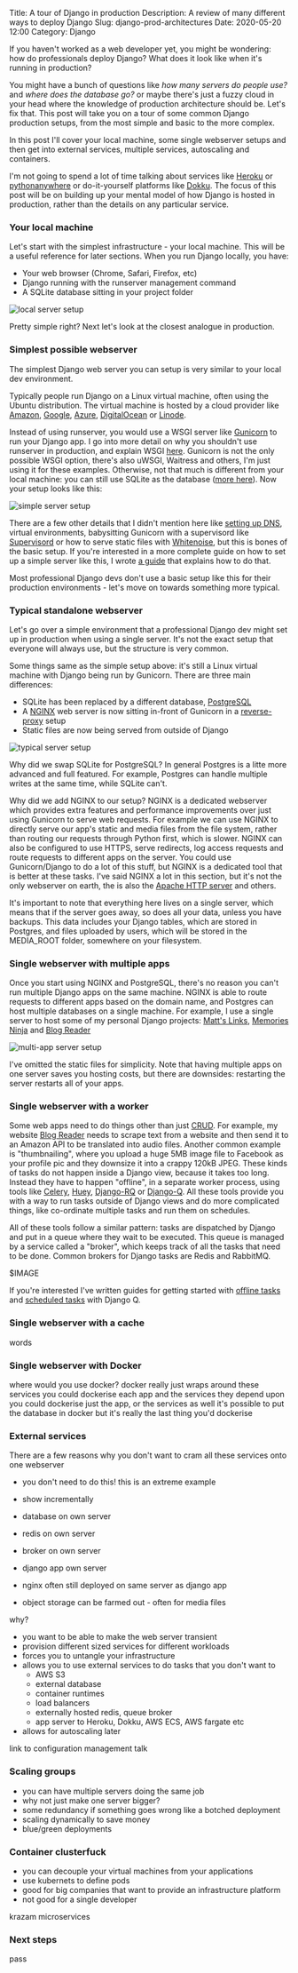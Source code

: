 Title: A tour of Django in production
Description: A review of many different ways to deploy Django
Slug: django-prod-architectures
Date: 2020-05-20 12:00
Category: Django

If you haven't worked as a web developer yet, you might be wondering:
how do professionals deploy Django? What does it look like when it's running in production?

You might have a bunch of questions like _how many servers do people use?_ and _where does the database go?_
or maybe there's just a fuzzy cloud in your head where the knowledge of production architecture should be.
Let's fix that. This post will take you on a tour of some common Django production setups,
from the most simple and basic to the more complex.

In this post I'll cover your local machine, some single webserver setups and then
get into external services, multiple services, autoscaling and containers.

I'm not going to spend a lot of time talking about services like [Heroku](https://www.heroku.com/)
or [pythonanywhere](https://www.pythonanywhere.com/) or do-it-yourself platforms like [Dokku](http://dokku.viewdocs.io/dokku/).
The focus of this post will be on building up your mental model of how Django is hosted in production,
rather than the details on any particular service.

### Your local machine

Let's start with the simplest infrastructure - your local machine.
This will be a useful reference for later sections.
When you run Django locally, you have:

- Your web browser (Chrome, Safari, Firefox, etc)
- Django running with the runserver management command
- A SQLite database sitting in your project folder

![local server setup]({attach}django-prod-architecture/local-server.png)

Pretty simple right? Next let's look at the closest analogue in production.

### Simplest possible webserver

The simplest Django web server you can setup is very similar to your local dev environment.

Typically people run Django on a Linux virtual machine, often using the Ubuntu distribution.
The virtual machine is hosted by a cloud provider like [Amazon](https://aws.amazon.com/), [Google](https://cloud.google.com/gcp/), [Azure](https://azure.microsoft.com/en-au/), [DigitalOcean](https://www.digitalocean.com/) or [Linode](https://www.linode.com/).

Instead of using runserver, you would use a WSGI server like [Gunicorn](https://gunicorn.org/) to run your Django app.
I go into more detail on why you shouldn't use runserver in production, and explain WSGI [here](https://mattsegal.dev/simple-django-deployment-2.html#wsgi).
Gunicorn is not the only possible WSGI option, there's also uWSGI, Waitress and others, I'm just using it for these examples.
Otherwise, not that much is different from your local machine: you can still use SQLite as the database ([more here](https://mattsegal.dev/simple-django-deployment-2.html#sqlite)).
Now your setup looks like this:

![simple server setup]({attach}django-prod-architecture/simple-server.png)

There are a few other details that I didn't mention here like [setting up DNS](https://mattsegal.dev/dns-for-noobs.html), virtual environments, babysitting Gunicorn with a supervisord like [Supervisord](https://mattsegal.dev/simple-django-deployment-4.html) or how to serve static files with [Whitenoise](http://whitenoise.evans.io/en/stable/), but this is bones of the basic setup. If you're interested in a more complete guide on how to set up a simple server like this, I wrote [a guide](https://mattsegal.dev/simple-django-deployment.html) that explains how to do that.

Most professional Django devs don't use a basic setup like this for their production environments - let's move on towards something more typical.

### Typical standalone webserver

Let's go over a simple environment that a professional Django dev might set up in production when using a single server.
It's not the exact setup that everyone will always use, but the structure is very common.

Some things same as the simple setup above: it's still a Linux virtual machine with Django being run by Gunicorn.
There are three main differences:

- SQLite has been replaced by a different database, [PostgreSQL](https://www.postgresql.org/)
- A [NGINX](https://www.nginx.com/) web server is now sitting in-front of Gunicorn in a [reverse-proxy](https://www.nginx.com/resources/glossary/reverse-proxy-server/) setup
- Static files are now being served from outside of Django

![typical server setup]({attach}django-prod-architecture/typical-server.png)

Why did we swap SQLite for PostgreSQL? In general Postgres is a litte more advanced and full featured. For example, Postgres can handle multiple writes at the same
time, while SQLite can't.

Why did we add NGINX to our setup? NGINX is a dedicated webserver which provides extra features and performance improvements
over just using Gunicorn to serve web requests. For example we can use NGINX to directly serve our app's static and media files from the file system, rather than routing our requests through Python first, which is slower. NGINX can also be configured to use HTTPS, serve redirects, log access requests and route requests to different apps on the server.
You could use Gunicorn/Django to do a lot of this stuff, but NGINX is a dedicated tool that is better at these tasks. I've said NGINX a lot in this section, but it's not the only webserver on earth, the is also the [Apache HTTP server](https://httpd.apache.org/) and others.

It's important to note that everything here lives on a single server, which means that if the server goes away, so does all your data, unless you have backups.
This data includes your Django tables, which are stored in Postgres, and files uploaded by users, which will be stored in the MEDIA_ROOT folder, somewhere on your filesystem.

### Single webserver with multiple apps

Once you start using NGINX and PostgreSQL, there's no reason you can't run multiple Django apps on the same machine.
NGINX is able to route requests to different apps based on the domain name, and Postgres can host multiple databases on a single machine.
For example, I use a single server to host some of my personal Django projects: [Matt's Links](http://mattslinks.xyz/), [Memories Ninja](http://mattslinks.xyz/) and [Blog Reader](https://www.blogreader.com.au/)

![multi-app server setup]({attach}django-prod-architecture/multi-app-server.png)

I've omitted the static files for simplicity. Note that having multiple apps on one server saves you hosting costs, but there are downsides: restarting the server restarts all of your apps.

### Single webserver with a worker

Some web apps need to do things other than just [CRUD](https://www.codecademy.com/articles/what-is-crud). For example, my website [Blog Reader](https://www.blogreader.com.au/) needs to scrape text from a website and then send it to an Amazon API to be translated into audio files. Another common example is "thumbnailing", where you upload a huge 5MB image file to Facebook as your profile pic and they downsize it into a crappy 120kB JPEG. These kinds of tasks do not happen inside a Django view, because it takes too long. Instead they have to happen "offline", in a separate worker process, using tools like [Celery](http://www.celeryproject.org/), [Huey](https://huey.readthedocs.io/en/latest/django.html), [Django-RQ](https://github.com/rq/django-rq) or [Django-Q](https://django-q.readthedocs.io/en/latest/). All these tools provide you with a way to run tasks outside of Django views and do more complicated things, like co-ordinate multiple tasks and run them on schedules.

All of these tools follow a similar pattern: tasks are dispatched by Django and put in a queue where they wait to be executed. This queue is managed by a service called a "broker", which keeps track of all the tasks that need to be done. Common brokers for Django tasks are Redis and RabbitMQ.

\$IMAGE

If you're interested I've written guides for getting started with [offline tasks](https://mattsegal.dev/offline-tasks.html) and [scheduled tasks](https://mattsegal.dev/simple-scheduled-tasks.html) with Django Q.

### Single webserver with a cache

words

### Single webserver with Docker

where would you use docker?
docker really just wraps around these services
you could dockerise each app and the services they depend upon
you could dockerise just the app, or the services as well
it's possible to put the database in docker but it's really the last thing you'd dockerise

### External services

There are a few reasons why you don't want to cram all these services onto one webserver

- you don't need to do this! this is an extreme example
- show incrementally

- database on own server
- redis on own server
- broker on own server
- django app own server
- nginx often still deployed on same server as django app
- object storage can be farmed out - often for media files

why?

- you want to be able to make the web server transient
- provision different sized services for different workloads
- forces you to untangle your infrastructure
- allows you to use external services to do tasks that you don't want to
  - AWS S3
  - external database
  - container runtimes
  - load balancers
  - externally hosted redis, queue broker
  - app server to Heroku, Dokku, AWS ECS, AWS fargate etc
- allows for autoscaling later

link to configuration management talk

### Scaling groups

- you can have multiple servers doing the same job
- why not just make one server bigger?
- some redundancy if something goes wrong like a botched deployment
- scaling dynamically to save money
- blue/green deployments

### Container clusterfuck

- you can decouple your virtual machines from your applications
- use kubernets to define pods
- good for big companies that want to provide an infrastructure platform
- not good for a single developer

krazam microservices

### Next steps

pass
